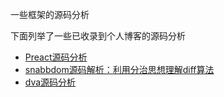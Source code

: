 



一些框架的源码分析

下面列举了一些已收录到个人博客的源码分析
* [Preact源码分析](https://www.shymean.com/article/Preact%E6%BA%90%E7%A0%81%E5%88%86%E6%9E%90)
* [snabbdom源码解析：利用分治思想理解diff算法](https://www.shymean.com/article/snabbdom%E6%BA%90%E7%A0%81%E8%A7%A3%E6%9E%90)
* [dva源码分析](https://www.shymean.com/article/dva%E6%BA%90%E7%A0%81%E5%88%86%E6%9E%90)
